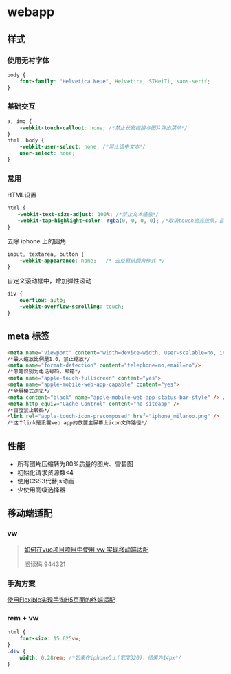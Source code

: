 # webapp #



## 样式 ##



### 使用无衬字体 ###

```css
body {
    font-family: "Helvetica Neue", Helvetica, STHeiTi, sans-serif;
}
```



### 基础交互 ###

```css
a, img {
    -webkit-touch-callout: none; /*禁止长安链接与图片弹出菜单*/
}
html, body {
    -webkit-user-select: none; /*禁止选中文本*/
    user-select: none;
}
```



### 常用 ###

HTML设置

```css
html {
　　-webkit-text-size-adjust: 100%; /*禁止文本缩放*/
　　-webkit-tap-highlight-color: rgba(0, 0, 0, 0); /*取消touch高亮效果，部分机型仍有高亮效果，讲a标签换成替他标签，模拟跳转*/
}
```

去除 iphone 上的圆角

```css
input, textarea, button {
    -webkit-appearance: none;   /* 去处默认圆角样式 */
}
```

自定义滚动框中，增加弹性滚动

```css
div {
    overflow: auto;
    -webkit-overflow-scrolling: touch;
}
```







## meta 标签 ##

```html
<meta name="viewport" content="width=device-width, user-scalable=no, initial-scale=1.0, maximum-scale=1.0, minimum-scale=1.0">
/*最大缩放比例是1.0，禁止缩放*/
<meta name="format-detection" content="telephone=no,email=no"/>
/*忽略识别为电话号码，邮箱*/
<meta name="apple-touch-fullscreen" content="yes">
<meta name="apple-mobile-web-app-capable" content="yes">
/*全屏模式浏览*/
<meta content="black" name="apple-mobile-web-app-status-bar-style" /> /*在web app应用下状态条（屏幕顶部条）的颜色。默认值为default（白色），可以定为black（黑色）和black-translucent（灰色半透明,覆盖状态栏）*/
<meta http-equiv="Cache-Control" content="no-siteapp" />
/*百度禁止转码*/
<link rel="apple-touch-icon-precomposed" href="iphone_milanoo.png" />
/*这个link是设置web app的放置主屏幕上icon文件路径*/
```





## 性能 ##

- 所有图片压缩转为80%质量的图片、雪碧图
- 初始化请求资源数<4
- 使用CSS3代替js动画
- 少使用高级选择器



## 移动端适配 ##



### vw ###

> [如何在vue项目项目中使用 vw 实现移动端适配](<https://www.w3cplus.com/mobile/vw-layout-in-vue.html>)
>
> 阅读码 944321

### 手淘方案 ###

[使用Flexible实现手淘H5页面的终端适配](https://github.com/amfe/article/issues/17)



### rem + vw ###

```css
html {
    font-size: 15.625vw;
}
.div {
    width: 0.28rem; /*如果在iphone5上(宽度320)，结果为14px*/
}
```

